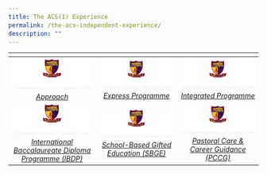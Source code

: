 ```yaml
---
title: The ACS(I) Experience
permalink: /the-acs-independent-experience/
description: ""
---
```

<table>
<thead>
  <tr>
    <th style="width:273px"></th>
    <th style="width:273px"></th>
    <th style="width:273px"></th>
  </tr>
</thead>
<tbody>
  <tr>
    <td style ="text-align:center"><a href="/the-acs-independent-experience/approach/"> <img src="/images/logo-high-res-colour-01-copy-e1424065325994.png" style="width:273px"> <i>Approach</i></a></td>
    <td style ="text-align:center"><a href="/the-acs-independent-experience/express-programme/"> <img src="/images/logo-high-res-colour-01-copy-e1424065325994.png" style="width:273px"> <i>Express Programme</i></a></td>
    <td style ="text-align:center"><a href="/the-acs-independent-experience/integrated-programme/"> <img src="/images/logo-high-res-colour-01-copy-e1424065325994.png" style="width:273px"> <i>Integrated Programme</i></a></td>
  </tr>
	  <tr>
    <td style ="text-align:center"><a href="/the-acs-independent-experience/international-baccalaureate-diploma-programme-ibdp/"> <img src="/images/logo-high-res-colour-01-copy-e1424065325994.png" style="width:273px"> <i>International Baccalaureate Diploma Programme (IBDP)</i></a></td>
    <td style ="text-align:center"><a href="/the-acs-independent-experience/school-based-gifted-education-sbge/"> <img src="/images/logo-high-res-colour-01-copy-e1424065325994.png" style="width:273px"> <i>School-Based Gifted Education (SBGE)</i></a></td>
    <td style ="text-align:center"><a href="/the-acs-independent-experience/pastoral-care-career-guidance-pccg/"> <img src="/images/logo-high-res-colour-01-copy-e1424065325994.png" style="width:273px"> <i>Pastoral Care & Career Guidance (PCCG)</i></a></td>
  </tr>
</tbody>
</table>

